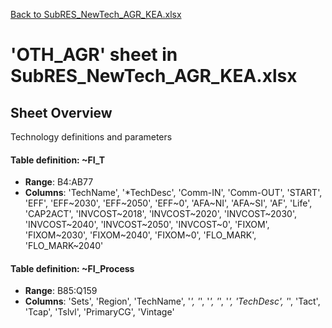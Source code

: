 [Back to SubRES_NewTech_AGR_KEA.xlsx](README.md)

# 'OTH_AGR' sheet in SubRES_NewTech_AGR_KEA.xlsx

## Sheet Overview

Technology definitions and parameters

#### Table definition: ~FI_T
- **Range**: B4:AB77
- **Columns**: 'TechName', '*TechDesc', 'Comm-IN', 'Comm-OUT', 'START', 'EFF', 'EFF~2030', 'EFF~2050', 'EFF~0', 'AFA~NI', 'AFA~SI', 'AF', 'Life', 'CAP2ACT', 'INVCOST~2018', 'INVCOST~2020', 'INVCOST~2030', 'INVCOST~2040', 'INVCOST~2050', 'INVCOST~0', 'FIXOM', 'FIXOM~2030', 'FIXOM~2040', 'FIXOM~0', 'FLO_MARK', 'FLO_MARK~2040'

#### Table definition: ~FI_Process
- **Range**: B85:Q159
- **Columns**: 'Sets', 'Region', 'TechName', '*', '*', '*', '*', '*', 'TechDesc', '*', 'Tact', 'Tcap', 'Tslvl', 'PrimaryCG', 'Vintage'

